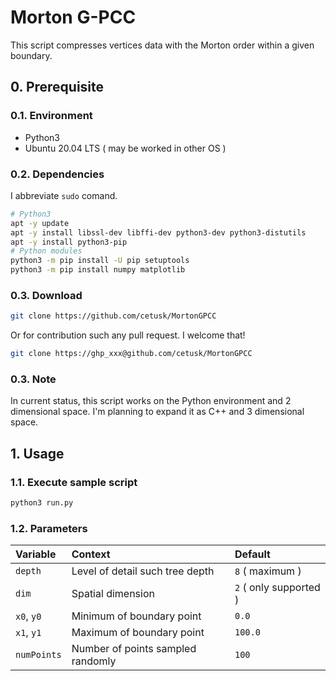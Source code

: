 # Morton G-PCC
This script compresses vertices data with the Morton order within a given boundary.

## 0. Prerequisite
### 0.1. Environment
- Python3
- Ubuntu 20.04 LTS ( may be worked in other OS )

### 0.2. Dependencies

I abbreviate `sudo` comand.

```Bash
# Python3
apt -y update
apt -y install libssl-dev libffi-dev python3-dev python3-distutils
apt -y install python3-pip
# Python modules
python3 -m pip install -U pip setuptools
python3 -m pip install numpy matplotlib
```

### 0.3. Download
```Bash
git clone https://github.com/cetusk/MortonGPCC
```

Or for contribution such any pull request. I welcome that!

```Bash
git clone https://ghp_xxx@github.com/cetusk/MortonGPCC
```

### 0.3. Note
In current status, this script works on the Python environment and 2 dimensional space. I'm planning to expand it as C++ and 3 dimensional space.


## 1. Usage

### 1.1. Execute sample script

```Bash
python3 run.py
```

### 1.2. Parameters

|Variable|Context|Default|
|:--|:--|:--|
|`depth`|Level of detail such tree depth|`8` ( maximum )|
|`dim`|Spatial dimension|`2` ( only supported )|
|`x0`, `y0`|Minimum of boundary point|`0.0`|
|`x1`, `y1`|Maximum of boundary point|`100.0`|
|`numPoints`|Number of points sampled randomly|`100`|
